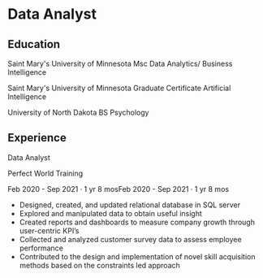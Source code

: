 # Data Analyst
## Education

Saint Mary's University of Minnesota
Msc Data Analytics/ Business Intelligence

Saint Mary's University of Minnesota
Graduate Certificate Artificial Intelligence

University of North Dakota
BS Psychology

## Experience

Data Analyst

Perfect World Training

Feb 2020 - Sep 2021 · 1 yr 8 mosFeb 2020 - Sep 2021 · 1 yr 8 mos
- Designed, created, and updated relational database in SQL server 
- Explored and manipulated data to obtain useful insight
- Created reports and dashboards to measure company growth through user-centric KPI’s
- Collected and analyzed customer survey data to assess employee performance
- Contributed to the design and implementation of novel skill acquisition methods based on the constraints led approach



